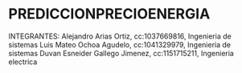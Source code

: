# PREDICCIONPRECIOENERGIA

INTEGRANTES:
Alejandro Arias Ortiz, cc:1037669816, Ingenieria de sistemas
Luis Mateo Ochoa Agudelo, cc:1041329979, Ingenieria de sistemas
Duvan Esneider Gallego Jimenez, cc:1151715211, Ingenieria electrica
